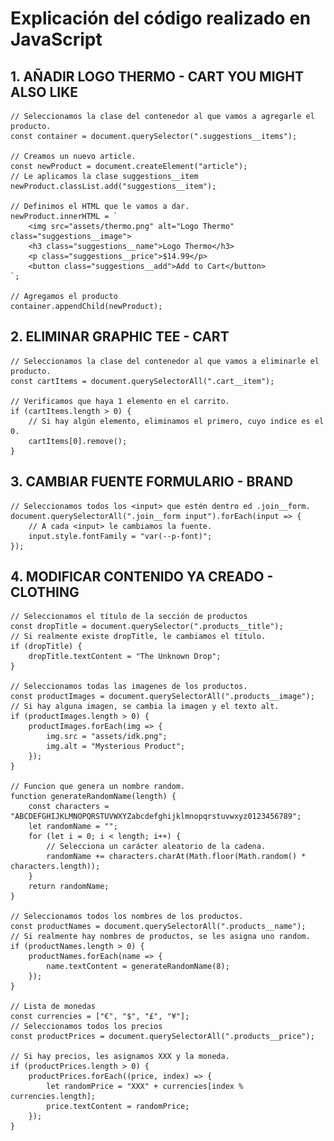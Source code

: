 # Explicación del código realizado en JavaScript
## 1. AÑADIR LOGO THERMO - CART YOU MIGHT ALSO LIKE
    // Seleccionamos la clase del contenedor al que vamos a agregarle el producto.
    const container = document.querySelector(".suggestions__items"); 
    
    // Creamos un nuevo article.
    const newProduct = document.createElement("article");
    // Le aplicamos la clase suggestions__item
    newProduct.classList.add("suggestions__item");

    // Definimos el HTML que le vamos a dar.
    newProduct.innerHTML = `
        <img src="assets/thermo.png" alt="Logo Thermo" class="suggestions__image">
        <h3 class="suggestions__name">Logo Thermo</h3>
        <p class="suggestions__price">$14.99</p>
        <button class="suggestions__add">Add to Cart</button>
    `;

    // Agregamos el producto
    container.appendChild(newProduct);

## 2. ELIMINAR GRAPHIC TEE - CART
    // Seleccionamos la clase del contenedor al que vamos a eliminarle el producto.
    const cartItems = document.querySelectorAll(".cart__item");

    // Verificamos que haya 1 elemento en el carrito.
    if (cartItems.length > 0) {
        // Si hay algún elemento, eliminamos el primero, cuyo indice es el 0.
        cartItems[0].remove();
    }

## 3. CAMBIAR FUENTE FORMULARIO - BRAND
    // Seleccionamos todos los <input> que estén dentro ed .join__form.
    document.querySelectorAll(".join__form input").forEach(input => {
        // A cada <input> le cambiamos la fuente.
        input.style.fontFamily = "var(--p-font)";
    });

## 4. MODIFICAR CONTENIDO YA CREADO - CLOTHING
    // Seleccionamos el título de la sección de productos
    const dropTitle = document.querySelector(".products__title");
    // Si realmente existe dropTitle, le cambiamos el título.
    if (dropTitle) {
        dropTitle.textContent = "The Unknown Drop";
    }

    // Seleccionamos todas las imagenes de los productos.
    const productImages = document.querySelectorAll(".products__image");
    // Si hay alguna imagen, se cambia la imagen y el texto alt.
    if (productImages.length > 0) {
        productImages.forEach(img => {
            img.src = "assets/idk.png";
            img.alt = "Mysterious Product"; 
        });
    }

    // Funcion que genera un nombre random.
    function generateRandomName(length) {
        const characters = "ABCDEFGHIJKLMNOPQRSTUVWXYZabcdefghijklmnopqrstuvwxyz0123456789";
        let randomName = "";
        for (let i = 0; i < length; i++) {
            // Selecciona un carácter aleatorio de la cadena.
            randomName += characters.charAt(Math.floor(Math.random() * characters.length));
        }
        return randomName;
    }

    // Seleccionamos todos los nombres de los productos.
    const productNames = document.querySelectorAll(".products__name");
    // Si realmente hay nombres de productos, se les asigna uno random.
    if (productNames.length > 0) {
        productNames.forEach(name => {
            name.textContent = generateRandomName(8); 
        });
    }

    // Lista de monedas
    const currencies = ["€", "$", "£", "¥"];
    // Seleccionamos todos los precios
    const productPrices = document.querySelectorAll(".products__price");

    // Si hay precios, les asignamos XXX y la moneda.
    if (productPrices.length > 0) {
        productPrices.forEach((price, index) => {
            let randomPrice = "XXX" + currencies[index % currencies.length]; 
            price.textContent = randomPrice;
        });
    }


